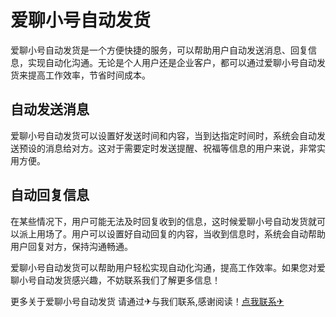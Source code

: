 # 爱聊小号自动发货

爱聊小号自动发货是一个方便快捷的服务，可以帮助用户自动发送消息、回复信息，实现自动化沟通。无论是个人用户还是企业客户，都可以通过爱聊小号自动发货来提高工作效率，节省时间成本。

## 自动发送消息

爱聊小号自动发货可以设置好发送时间和内容，当到达指定时间时，系统会自动发送预设的消息给对方。这对于需要定时发送提醒、祝福等信息的用户来说，非常实用方便。

## 自动回复信息

在某些情况下，用户可能无法及时回复收到的信息，这时候爱聊小号自动发货就可以派上用场了。用户可以设置好自动回复的内容，当收到信息时，系统会自动帮助用户回复对方，保持沟通畅通。

爱聊小号自动发货可以帮助用户轻松实现自动化沟通，提高工作效率。如果您对爱聊小号自动发货感兴趣，不妨联系我们了解更多信息！

更多关于爱聊小号自动发货 请通过✈与我们联系,感谢阅读！[点我联系✈](https://us.G208.com)